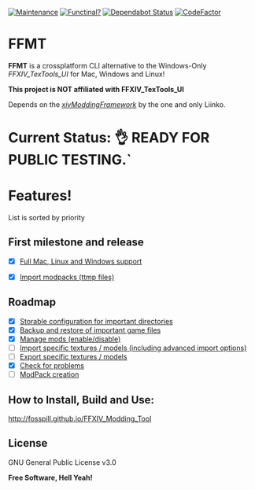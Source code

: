 [![Maintenance](https://img.shields.io/badge/Maintained%3F-yes-green.svg)](https://github.com/fosspill/FFXIV_Modding_Tool/graphs/commit-activity) [![Functinal?](https://img.shields.io/badge/Functional%3F-yes-success.svg)](#) [![Dependabot Status](https://api.dependabot.com/badges/status?host=github&repo=fosspill/FFXIV_Modding_Tool)](https://dependabot.com) [![CodeFactor](https://www.codefactor.io/repository/github/fosspill/ffxiv_modding_tool/badge/master)](https://www.codefactor.io/repository/github/fosspill/ffxiv_modding_tool/overview/master)


# FFMT


**FFMT** is a crossplatform CLI alternative to the Windows-Only *FFXIV_TexTools_UI* for Mac, Windows and Linux!

**This project is NOT affiliated with FFXIV_TexTools_UI**

Depends on the *[xivModdingFramework](https://github.com/liinko/xivModdingFramework)* by the one and only Liinko. 

# Current Status: :ok_hand: READY FOR PUBLIC TESTING.`

# Features!
List is sorted by priority
## First milestone and release
- [x] [Full Mac, Linux and Windows support](https://github.com/fosspill/FFXIV_TexTools_CLI/issues/1)

- [x] [Import modpacks (ttmp files)](https://github.com/fosspill/FFXIV_TexTools_CLI/issues/2)
 
## Roadmap
- [x] [Storable configuration for important directories](https://github.com/fosspill/FFXIV_TexTools_CLI/issues/3)
- [x] [Backup and restore of important game files](https://github.com/fosspill/FFXIV_TexTools_CLI/issues/4)
- [x] [Manage mods (enable/disable)](https://github.com/fosspill/FFXIV_TexTools_CLI/issues/27)
- [ ] [Import specific textures / models (including advanced import options)](https://github.com/fosspill/FFXIV_TexTools_CLI/issues/5)
- [ ] [Export specific textures / models](https://github.com/fosspill/FFXIV_TexTools_CLI/issues/6)
- [x] [Check for problems](https://github.com/fosspill/FFXIV_TexTools_CLI/issues/7)
- [ ] [ModPack creation](https://github.com/fosspill/FFXIV_TexTools_CLI/issues/8)

## How to Install, Build and Use:

http://fosspill.github.io/FFXIV_Modding_Tool



License
----

GNU General Public License v3.0


**Free Software, Hell Yeah!**
